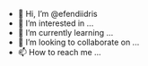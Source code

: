 - 👋 Hi, I’m @efendiidris
- 👀 I’m interested in ...
- 🌱 I’m currently learning ...
- 💞️ I’m looking to collaborate on ...
- 📫 How to reach me ...

<!---
efendiidris/efendiidris is a ✨ special ✨ repository because its `README.md` (this file) appears on your GitHub profile.
You can click the Preview link to take a look at your changes.
--->
